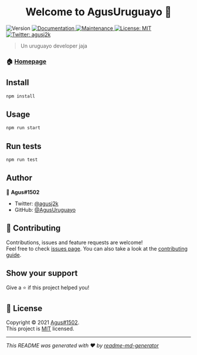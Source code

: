 <h1 align="center">Welcome to AgusUruguayo 👋</h1>
<p>
  <img alt="Version" src="https://img.shields.io/badge/version-1.0-blue.svg?cacheSeconds=2592000" />
  <a href="https://github.com/kefranabg/readme-md-generator#readme" target="_blank">
    <img alt="Documentation" src="https://img.shields.io/badge/documentation-yes-brightgreen.svg" />
  </a>
  <a href="https://github.com/kefranabg/readme-md-generator/graphs/commit-activity" target="_blank">
    <img alt="Maintenance" src="https://img.shields.io/badge/Maintained%3F-yes-green.svg" />
  </a>
  <a href="https://github.com/kefranabg/readme-md-generator/blob/master/LICENSE" target="_blank">
    <img alt="License: MIT" src="https://img.shields.io/github/license/AgusUruguayo/AgusUruguayo" />
  </a>
  <a href="https://twitter.com/agusj2k" target="_blank">
    <img alt="Twitter: agusj2k" src="https://img.shields.io/twitter/follow/agusj2k.svg?style=social" />
  </a>
</p>

> Un uruguayo developer jaja

### 🏠 [Homepage](https://bairesrp.net/)

## Install

```sh
npm install
```

## Usage

```sh
npm run start
```

## Run tests

```sh
npm run test
```

## Author

👤 **Agus#1502**

* Twitter: [@agusj2k](https://twitter.com/agusj2k)
* GitHub: [@AgusUruguayo](https://github.com/AgusUruguayo)

## 🤝 Contributing

Contributions, issues and feature requests are welcome!<br />Feel free to check [issues page](https://github.com/kefranabg/readme-md-generator/issues). You can also take a look at the [contributing guide](https://github.com/kefranabg/readme-md-generator/blob/master/CONTRIBUTING.md).

## Show your support

Give a ⭐️ if this project helped you!

## 📝 License

Copyright © 2021 [Agus#1502](https://github.com/AgusUruguayo).<br />
This project is [MIT](https://github.com/kefranabg/readme-md-generator/blob/master/LICENSE) licensed.

***
_This README was generated with ❤️ by [readme-md-generator](https://github.com/kefranabg/readme-md-generator)_
